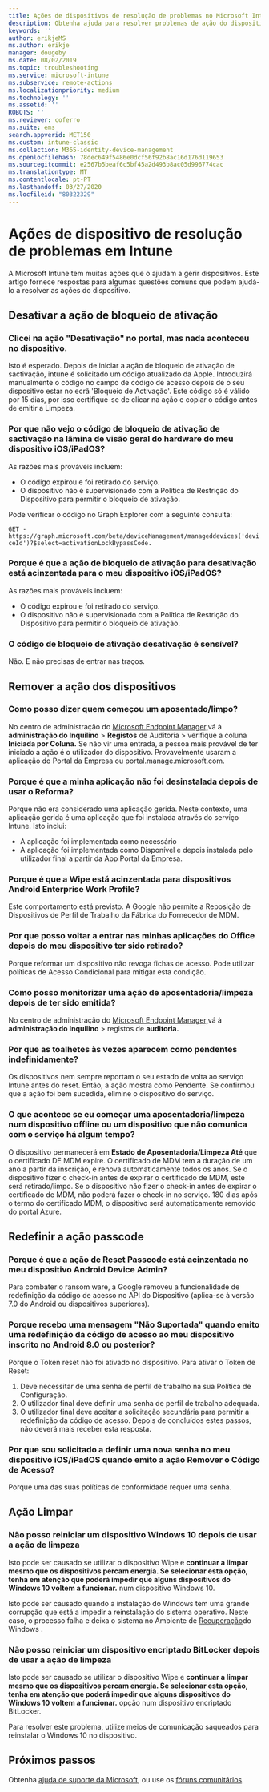 ```yaml
---
title: Ações de dispositivos de resolução de problemas no Microsoft Intune - Azure Microsoft Docs
description: Obtenha ajuda para resolver problemas de ação do dispositivo.
keywords: ''
author: erikjeMS
ms.author: erikje
manager: dougeby
ms.date: 08/02/2019
ms.topic: troubleshooting
ms.service: microsoft-intune
ms.subservice: remote-actions
ms.localizationpriority: medium
ms.technology: ''
ms.assetid: ''
ROBOTS: ''
ms.reviewer: coferro
ms.suite: ems
search.appverid: MET150
ms.custom: intune-classic
ms.collection: M365-identity-device-management
ms.openlocfilehash: 78dec649f5486e0dcf56f92b8ac16d176d119653
ms.sourcegitcommit: e2567b5beaf6c5bf45a2d493b8ac05d996774cac
ms.translationtype: MT
ms.contentlocale: pt-PT
ms.lasthandoff: 03/27/2020
ms.locfileid: "80322329"
---
```

# <a name="troubleshoot-device-actions-in-intune"></a>Ações de dispositivo de resolução de problemas em Intune

A Microsoft Intune tem muitas ações que o ajudam a gerir dispositivos. Este artigo fornece respostas para algumas questões comuns que podem ajudá-lo a resolver as ações do dispositivo.

## <a name="disable-activation-lock-action"></a>Desativar a ação de bloqueio de ativação

### <a name="i-clicked-the-disable-activation-lock-action-in-the-portal-but-nothing-happened-on-the-device"></a>Clicei na ação "Desativação" no portal, mas nada aconteceu no dispositivo.
Isto é esperado. Depois de iniciar a ação de bloqueio de ativação de sactivação, intune é solicitado um código atualizado da Apple. Introduzirá manualmente o código no campo de código de acesso depois de o seu dispositivo estar no ecrã 'Bloqueio de Activação'. Este código só é válido por 15 dias, por isso certifique-se de clicar na ação e copiar o código antes de emitir a Limpeza.

### <a name="why-dont-i-see-the-disable-activation-lock-code-in-the-hardware-overview-blade-of-my-iosipados-device"></a>Por que não vejo o código de bloqueio de ativação de sactivação na lâmina de visão geral do hardware do meu dispositivo iOS/iPadOS?
As razões mais prováveis incluem:
- O código expirou e foi retirado do serviço.
- O dispositivo não é supervisionado com a Política de Restrição do Dispositivo para permitir o bloqueio de ativação.

Pode verificar o código no Graph Explorer com a seguinte consulta:

```GET - https://graph.microsoft.com/beta/deviceManagement/manageddevices('deviceId')?$select=activationLockBypassCode.```

### <a name="why-is-the-disable-activation-lock-action-greyed-out-for-my-iosipados-device"></a>Porque é que a ação de bloqueio de ativação para desativação está acinzentada para o meu dispositivo iOS/iPadOS?
As razões mais prováveis incluem: 
- O código expirou e foi retirado do serviço.
- O dispositivo não é supervisionado com a Política de Restrição do Dispositivo para permitir o bloqueio de ativação.

### <a name="is-the-disable-activation-lock-code-case-sensitive"></a>O código de bloqueio de ativação desativação é sensível?
Não. E não precisas de entrar nas traços.

## <a name="remove-devices-action"></a>Remover a ação dos dispositivos

### <a name="how-do-i-tell-who-started-a-retirewipe"></a>Como posso dizer quem começou um aposentado/limpo?
No centro de administração do [Microsoft Endpoint Manager,](https://go.microsoft.com/fwlink/?linkid=2109431)vá à **administração do Inquilino** > **Registos** de Auditoria > verifique a coluna **Iniciada por Coluna.**
Se não vir uma entrada, a pessoa mais provável de ter iniciado a ação é o utilizador do dispositivo. Provavelmente usaram a aplicação do Portal da Empresa ou portal.manage.microsoft.com.

### <a name="why-wasnt-my-application-uninstalled-after-using-retire"></a>Porque é que a minha aplicação não foi desinstalada depois de usar o Reforma?
Porque não era considerado uma aplicação gerida. Neste contexto, uma aplicação gerida é uma aplicação que foi instalada através do serviço Intune. Isto inclui:
- A aplicação foi implementada como necessário
- A aplicação foi implementada como Disponível e depois instalada pelo utilizador final a partir da App Portal da Empresa.

### <a name="why-is-wipe-grayed-out-for-android-enterprise-work-profile-devices"></a>Porque é que a Wipe está acinzentada para dispositivos Android Enterprise Work Profile?
Este comportamento está previsto. A Google não permite a Reposição de Dispositivos de Perfil de Trabalho da Fábrica do Fornecedor de MDM.

### <a name="why-can-i-sign-back-into-my-office-apps-after-my-device-was-retired"></a>Por que posso voltar a entrar nas minhas aplicações do Office depois do meu dispositivo ter sido retirado?
Porque reformar um dispositivo não revoga fichas de acesso. Pode utilizar políticas de Acesso Condicional para mitigar esta condição.

### <a name="how-can-i-monitor-a-retirewipe-action-after-it-was-issued"></a>Como posso monitorizar uma ação de aposentadoria/limpeza depois de ter sido emitida?
No centro de administração do [Microsoft Endpoint Manager,](https://go.microsoft.com/fwlink/?linkid=2109431)vá à **administração do Inquilino** > registos de **auditoria.**

### <a name="why-do-wipes-sometimes-show-as-pending-indefinitely"></a>Por que as toalhetes às vezes aparecem como pendentes indefinidamente?
Os dispositivos nem sempre reportam o seu estado de volta ao serviço Intune antes do reset. Então, a ação mostra como Pendente. Se confirmou que a ação foi bem sucedida, elimine o dispositivo do serviço.

### <a name="what-happens-if-i-start-a-retirewipe-on-an-offline-device-or-a-device-that-hasnt-communicated-with-the-service-in-a-while"></a>O que acontece se eu começar uma aposentadoria/limpeza num dispositivo offline ou um dispositivo que não comunica com o serviço há algum tempo?
O dispositivo permanecerá em **Estado de Aposentadoria/Limpeza Até** que o certificado DE MDM expire. O certificado de MDM tem a duração de um ano a partir da inscrição, e renova automaticamente todos os anos. Se o dispositivo fizer o check-in antes de expirar o certificado de MDM, este será retirado/limpo. Se o dispositivo não fizer o check-in antes de expirar o certificado de MDM, não poderá fazer o check-in no serviço. 180 dias após o termo do certificado MDM, o dispositivo será automaticamente removido do portal Azure.


## <a name="reset-passcode-action"></a>Redefinir a ação passcode

### <a name="why-is-the-reset-passcode-action-greyed-out-on-my-android-device-admin-enrolled-device"></a>Porque é que a ação de Reset Passcode está acinzentada no meu dispositivo Android Device Admin?
Para combater o ransom ware, a Google removeu a funcionalidade de redefinição da código de acesso no API do Dispositivo (aplica-se à versão 7.0 do Android ou dispositivos superiores).

### <a name="why-do-i-get-a-not-supported-message-when-i-issue-a-passcode-reset-to-my-android-80-or-later-work-profile-enrolled-device"></a>Porque recebo uma mensagem "Não Suportada" quando emito uma redefinição da código de acesso ao meu dispositivo inscrito no Android 8.0 ou posterior?
Porque o Token reset não foi ativado no dispositivo. Para ativar o Token de Reset:
1. Deve necessitar de uma senha de perfil de trabalho na sua Política de Configuração.
2. O utilizador final deve definir uma senha de perfil de trabalho adequada.
3. O utilizador final deve aceitar a solicitação secundária para permitir a redefinição da código de acesso.
Depois de concluídos estes passos, não deverá mais receber esta resposta.

### <a name="why-am-i-prompted-to-set-a-new-passcode-on-my-iosipados-device-when-i-issue-the-remove-passcode-action"></a>Por que sou solicitado a definir uma nova senha no meu dispositivo iOS/iPadOS quando emito a ação Remover o Código de Acesso?
Porque uma das suas políticas de conformidade requer uma senha.


## <a name="wipe-action"></a>Ação Limpar

### <a name="i-cant-restart-a-windows-10-device-after-using-the-wipe-action"></a>Não posso reiniciar um dispositivo Windows 10 depois de usar a ação de limpeza
Isto pode ser causado se utilizar o dispositivo Wipe e **continuar a limpar mesmo que os dispositivos percam energia. Se selecionar esta opção, tenha em atenção que poderá impedir que alguns dispositivos do Windows 10 voltem a funcionar.** num dispositivo Windows 10.

Isto pode ser causado quando a instalação do Windows tem uma grande corrupção que está a impedir a reinstalação do sistema operativo. Neste caso, o processo falha e deixa o sistema no Ambiente de [Recuperação]( https://docs.microsoft.com/windows-hardware/manufacture/desktop/windows-recovery-environment--windows-re--technical-reference)do Windows .

### <a name="i-cant-restart-a-bitlocker-encrypted-device-after-using-the-wipe-action"></a>Não posso reiniciar um dispositivo encriptado BitLocker depois de usar a ação de limpeza
Isto pode ser causado se utilizar o dispositivo Wipe e **continuar a limpar mesmo que os dispositivos percam energia. Se selecionar esta opção, tenha em atenção que poderá impedir que alguns dispositivos do Windows 10 voltem a funcionar.** opção num dispositivo encriptado BitLocker.

Para resolver este problema, utilize meios de comunicação saqueados para reinstalar o Windows 10 no dispositivo.


## <a name="next-steps"></a>Próximos passos

Obtenha [ajuda de suporte da Microsoft](../fundamentals/get-support.md), ou use os [fóruns comunitários](https://social.technet.microsoft.com/Forums/en-US/home?category=microsoftintune).
